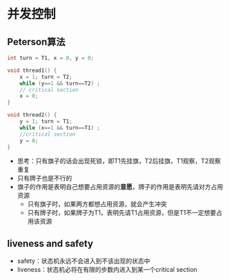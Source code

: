 # 并发控制

## Peterson算法
```c
int turn = T1, x = 0, y = 0;

void thread1() {
    x = 1; turn = T2;
    while (y==1 && turn==T2) ;
    // critical section
    x = 0;
}

void thread2() {
    y = 1; turn = T1;
    while (x==1 && turn==T1) ;
    //critical section
    y = 0;
}
```
+ 思考：只有旗子的话会出现死锁，即T1先挂旗，T2后挂旗，T1观察，T2观察重复
+ 只有牌子也是不行的
+ 旗子的作用是表明自己想要占用资源的**意愿**，牌子的作用是表明先请对方占用资源
  + 只有旗子时，如果两方都想占用资源，就会产生冲突
  + 只有牌子时，如果牌子为T1，表明先请T1占用资源，但是T1不一定想要占用该资源

## liveness and safety
+ safety：状态机永远不会进入到不该出现的状态中
+ liveness：状态机必将在有限的步数内进入到某一个critical section